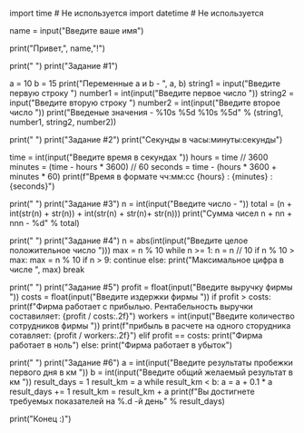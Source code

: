 import time # Не используется
import datetime # Не используется

name = input("Введите ваше имя")

print("Привет,", name,"!")

print(" ")
print("Задание #1")

a = 10
b = 15
   print("Переменные a и b - ", a, b)
string1 = input("Введите первую строку ")
number1 = int(input("Введите первое число "))
string2 = input("Введите вторую строку ")
number2 = int(input("Введите второе число "))
print("Введеные значения - %10s %5d %10s %5d" % (string1, number1, string2, number2))

print(" ")
print("Задание #2")
print("Секунды в часы:минуты:секунды")

time = int(input("Введите время в секундах "))
hours = time // 3600
minutes = (time - hours * 3600) // 60
seconds = time - (hours * 3600 + minutes * 60)
print(f"Время в формате чч:мм:сс   {hours} : {minutes} : {seconds}")

print(" ")
print("Задание #3")
n = int(input("Введите число - "))
total = (n + int(str(n) + str(n)) + int(str(n) + str(n)+ str(n)))
print("Сумма чисел n + nn + nnn - %d" % total)

print(" ")
print("Задание #4")
n = abs(int(input("Введите целое положительное число ")))
max = n % 10
while n >= 1:
    n = n // 10
    if n % 10 > max:
        max = n % 10
    if n > 9:
        continue
    else:
        print("Максимальное цифра в числе ", max)
        break

print(" ")
print("Задание #5")
profit = float(input("Введите выручку фирмы "))
costs = float(input("Введите издержки фирмы "))
if profit > costs:
    print(f"Фирма работает с прибылью. Рентабельность выручки составиляет: {profit / costs:.2f}")
    workers = int(input("Введите количество сотрудников фирмы "))
    print(f"прибыль в расчете на одного сторудника сотавляет: {profit / workers:.2f}")
elif profit == costs:
    print("Фирма работает в ноль")
else:
    print("Фирма работает в убыток")

print(" ")
print("Задание #6")
a = int(input("Введите результаты пробежки первого дня в км "))
b = int(input("Введите общий желаемый результат в км "))
result_days = 1
result_km = a
while result_km < b:
        a = a + 0.1 * a
        result_days += 1
        result_km = result_km + a
print(f"Вы достигнете требуемых показателей на %.d -й день" % result_days)

print("Конец :)")
